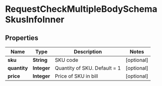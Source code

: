 

# RequestCheckMultipleBodySchemaSkusInfoInner


## Properties

| Name | Type | Description | Notes |
|------------ | ------------- | ------------- | -------------|
|**sku** | **String** | SKU code |  [optional] |
|**quantity** | **Integer** | Quantity of SKU. Default &#x3D; 1 |  [optional] |
|**price** | **Integer** | Price of SKU in bill |  [optional] |



